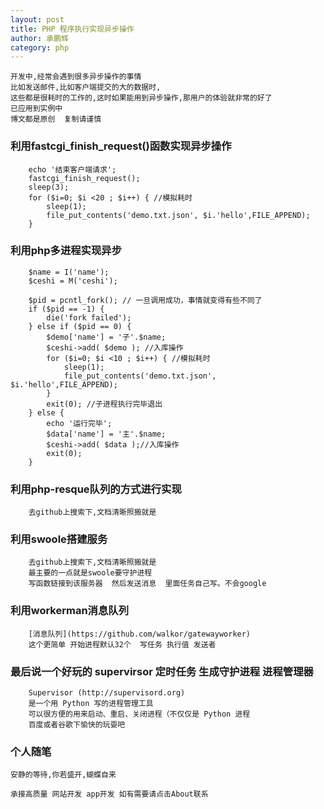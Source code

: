 ```yaml
---
layout: post
title: PHP 程序执行实现异步操作
author: 承鹏辉
category: php
---
```


```
开发中,经常会遇到很多异步操作的事情 
比如发送邮件,比如客户端提交的大的数据时,
这些都是很耗时的工作的,这时如果能用到异步操作,那用户的体验就非常的好了
已应用到实例中
博文都是原创  复制请谨慎

```

### 利用fastcgi_finish_request()函数实现异步操作

```
	echo '结束客户端请求';
	fastcgi_finish_request();
	sleep(3);
	for ($i=0; $i <20 ; $i++) { //模拟耗时
		sleep(1);
		file_put_contents('demo.txt.json', $i.'hello',FILE_APPEND);
	}

```

### 利用php多进程实现异步

```
	$name = I('name');
	$ceshi = M('ceshi');

	$pid = pcntl_fork(); // 一旦调用成功，事情就变得有些不同了
	if ($pid == -1) {
		die('fork failed');
	} else if ($pid == 0) {
		$demo['name'] = '子'.$name;
		$ceshi->add( $demo ); //入库操作
		for ($i=0; $i <10 ; $i++) { //模拟耗时
			sleep(1);
			file_put_contents('demo.txt.json', $i.'hello',FILE_APPEND);
		}
		exit(0); //子进程执行完毕退出
	} else {
		echo '运行完毕';
		$data['name'] = '主'.$name;
		$ceshi->add( $data );//入库操作
		exit(0);
	}
```

### 利用php-resque队列的方式进行实现

```
	去github上搜索下,文档清晰照搬就是
```

### 利用swoole搭建服务

```
	去github上搜索下,文档清晰照搬就是
	最主要的一点就是swoole要守护进程  
	写函数链接到该服务器  然后发送消息  里面任务自己写。不会google
```

### 利用workerman消息队列

```
	[消息队列](https://github.com/walkor/gatewayworker)
	这个更简单 开始进程默认32个  写任务 执行值 发送者
```

### 最后说一个好玩的  supervirsor 定时任务 生成守护进程 进程管理器

```
	Supervisor (http://supervisord.org) 
	是一个用 Python 写的进程管理工具
	可以很方便的用来启动、重启、关闭进程（不仅仅是 Python 进程
	百度或者谷歌下愉快的玩耍吧
```

### 个人随笔

```
安静的等待,你若盛开,蝴蝶自来

承接高质量 网站开发 app开发 如有需要请点击About联系

```
